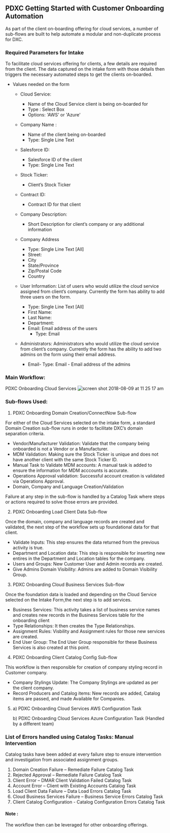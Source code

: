## PDXC Getting Started with Customer Onboarding Automation

As part of the client on-boarding offering for cloud services, a number of sub-flows are built to help automate a modular and non-duplicate process for DXC. 

### Required Parameters for Intake

To facilitate cloud services offering for clients, a few details are required from the client. The data captured on the intake form with those details then triggers the necessary automated steps to get the clients on-boarded. 

* Values needed on the form
  - Cloud Service:
    - Name of the Cloud Service client is being on-boarded for
    - Type : Select Box 
    - Options: 'AWS' or 'Azure'
    
  - Company Name : 
    - Name of the client being on-boarded
    - Type: Single Line Text
    
  - Salesforce ID: 
    - Salesforce ID of the client 
    - Type: Single Line Text 

  - Stock Ticker: 
    - Client’s Stock Ticker 
    
  - Contract ID: 
    - Contract ID for that client

  - Company Description:
    - Short Description for client’s company or any additional information

  - Company Address
    - Type: Single Line Text [All]
    - Street:
    - City
    - State/Province
    - Zip/Postal Code
    - Country

  - User Information: List of users who would utilize the cloud service assigned from client’s company. Currently the form has ability to add three users on the form. 
    - Type: Single Line Text [All]
    - First Name:
    - Last Name:
    - Department:
    - Email: Email address of the users
      - Type: Email
      
  - Administrators: Administrators who would utilize the cloud service from client’s company. Currently the form has the ability to add two admins on the form using their email address. 
    - Email- Type: Email - Email address of the admins 
    
### Main Workflow:
PDXC Onboarding Cloud Services
![screen shot 2018-08-09 at 11 25 17 am](https://user-images.githubusercontent.com/18390433/43913727-74375eea-9bcb-11e8-9b4c-6144a3306d21.png)

### Sub-flows Used: 
1. PDXC Onboarding Domain Creation/ConnectNow Sub-flow

 For either of the Cloud Services selected on the intake form, a standard Domain Creation sub-flow runs in order to facilitate
 DXC’s domain separation criteria. 
  - Vendor/Manufacturer Validation: Validate that the company being onboarded is not a Vendor or a Manufacturer.
  - MDM Validation: Making sure the Stock Ticker is unique and does not have another client with the same Stock Ticker ID.
  - Manual Task to Validate MDM accounts: A manual task is added to ensure the information for MDM acccounts is accurate.
  - Operations Approval validation: Successful account creation is validated via Operations Approval.
  - Domain, Company and Language Creation/Validation

 Failure at any step in the sub-flow is handled by a Catalog Task where steps or actions required to solve those errors are
 provided.

2. PDXC Onboarding Load Client Data Sub-flow

 Once the domain, company and language records are created and validated, the next step of the workflow sets up foundational
 data for that client. 
  - Validate Inputs: This step ensures the data returned from the previous activity is true.
  - Department and Location data: This step is responsible for inserting new entires in the Department and Location tables for
  the company. 
  - Users and Groups:  New Customer User and Admin records are created.
  - Give Admins Domain Visibility: Admins are added to Domain Visibility Group. 

3. PDXC Onboarding Cloud Business Services Sub-flow

 Once the foundation data is loaded and depending on the Cloud Service selected on the Intake Form,the next step is to add
 services.
  - Business Services: This activity takes a list of business service names and creates new records in the Business Services
  table for the onboarding client
  - Type Relationships: It then creates the Type Relationships.
  - Assignment Rules: Visbility and Assignment rules for those new services are created. 
  - End User Group: The End User Group responsible for these Business Services is also created at this point. 

4. PDXC Onboarding Client Catalog Config Sub-flow

 This workflow is then responsible for creation of company styling record in Customer company. 
  - Company Stylings Update: The Company Stylings are updated as per the client company.
  - Record Producers and Catalog items: New records are added, Catalog items are passed, and made Available for Companies.
  
5. a) PDXC Onboarding Cloud Services AWS Configuration Task

   b) PDXC Onboarding Cloud Services Azure Configuration Task (Handled by a different team)
  
 ### List of Errors handled using **Catalog Tasks**: Manual Intervention 
 
Catalog tasks have been added at every failure step to ensure intervention and investigation from associated assignment groups. 
  1. Domain Creation Failure – Remediate Failure Catalog Task
  2. Rejected Approval – Remediate Failure Catalog Task
  3. Client Error – DMAR Client Validation Failed Catalog Task
  4. Account Error – Client with Existing Accounts Catalog Task
  5. Load Client Data Failure – Data Load Errors Catalog Task
  6. Cloud Business Services Failure – Business Service Errors Catalog Task
  7. Client Catalog Configuration - Catalog Configuration Errors Catalog Task
  
#### Note : 
The workflow then can be leveraged for other onboarding offerings. 




